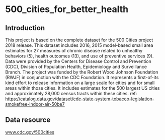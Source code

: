 # 500_cities_for_better_health
## Introduction
This project is based on the complete dataset for the 500 Cities project 2018 release. This dataset includes 2016, 2015 model-based small area estimates for 27 measures of chronic disease related to unhealthy behaviors (5), health outcomes (13), and use of preventive services (9). Data were provided by the Centers for Disease Control and Prevention (CDC), Division of Population Health, Epidemiology and Surveillance Branch. The project was funded by the Robert Wood Johnson Foundation (RWJF) in conjunction with the CDC Foundation. It represents a first-of-its kind effort to release information on a large scale for cities and for small areas within those cities. It includes estimates for the 500 largest US cities and approximately 28,000 census tracts within these cities. 
ref: https://catalog.data.gov/dataset/cdc-state-system-tobacco-legislation-smokefree-indoor-air-50be7
## Data resource
www.cdc.gov/500cities
